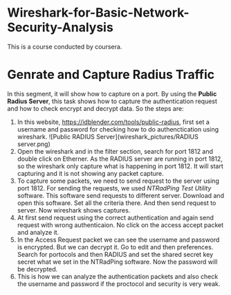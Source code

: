 # Wireshark-for-Basic-Network-Security-Analysis
This is a course conducted by coursera.

# Genrate and Capture Radius Traffic
In this segment, it will show how to capture on a port. By using the **Public Radius Server**, this task shows how to capture the authentication request and how to check encrypt and decrypt data. So the steps are:
1. In this website, https://idblender.com/tools/public-radius, first set a username and password for checking how to do authenctication using wireshark. ![Public RADIUS Server](wireshark_pictures/RADIUS server.png)
2. Open the wireshark and in the filter section, search for port 1812 and double click on Etherner. As the RADIUS server are running in port 1812, so the wireshark only capture what is happening in port 1812. It will start capturing and it is not showing any packet capture. 
3. To capture some packets, we need to send request to the server using port 1812. For sending the requests, we used *NTRadPing Test Utility* software. This software send requests to different server. Download and open this software. Set all the criteria there. And then send request to server. Now wireshark shows captures. 
4. At first send request using the correct authentication and again send request with wrong authenticaion. No click on the access accept packet and analyze it.
5. In the Access Request packet we can see the username and password is encrypted. But we can decrypt it. Go to edit and then preferences. Search for portocols and then RADIUS and set the shared secret key secret what we set in the NTRadPing software. Now the password will be decrypted.
6. This is how we can analyze the authentication packets and also check the username and password if the proctocol and security is very weak. 
